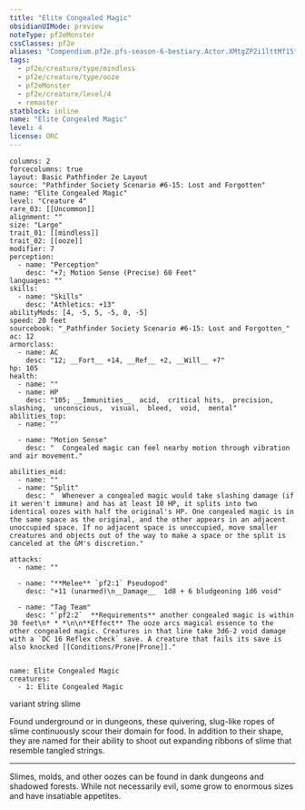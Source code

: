 ```yaml
---
title: "Elite Congealed Magic"
obsidianUIMode: preview
noteType: pf2eMonster
cssClasses: pf2e
aliases: "Compendium.pf2e.pfs-season-6-bestiary.Actor.XMtgZP2i1lttMf15" 
tags:
  - pf2e/creature/type/mindless
  - pf2e/creature/type/ooze
  - pf2eMonster
  - pf2e/creature/level/4
  - remaster
statblock: inline
name: "Elite Congealed Magic"
level: 4
license: ORC
---
```


```statblock
columns: 2
forcecolumns: true
layout: Basic Pathfinder 2e Layout
source: "Pathfinder Society Scenario #6-15: Lost and Forgotten"
name: "Elite Congealed Magic"
level: "Creature 4"
rare_03: [[Uncommon]]
alignment: ""
size: "Large"
trait_01: [[mindless]]
trait_02: [[ooze]]
modifier: 7
perception:
  - name: "Perception"
    desc: "+7; Motion Sense (Precise) 60 Feet"
languages: ""
skills:
  - name: "Skills"
    desc: "Athletics: +13"
abilityMods: [4, -5, 5, -5, 0, -5]
speed: 20 feet
sourcebook: "_Pathfinder Society Scenario #6-15: Lost and Forgotten_"
ac: 12
armorclass:
  - name: AC
    desc: "12; __Fort__ +14, __Ref__ +2, __Will__ +7"
hp: 105
health:
  - name: ""
  - name: HP
    desc: "105; __Immunities__  acid,  critical hits,  precision,  slashing,  unconscious,  visual,  bleed,  void,  mental"
abilities_top:
  - name: ""

  - name: "Motion Sense"
    desc: "  Congealed magic can feel nearby motion through vibration and air movement."

abilities_mid:
  - name: ""
  - name: "Split"
    desc: "  Whenever a congealed magic would take slashing damage (if it weren't immune) and has at least 10 HP, it splits into two identical oozes with half the original's HP. One congealed magic is in the same space as the original, and the other appears in an adjacent unoccupied space. If no adjacent space is unoccupied, move smaller creatures and objects out of the way to make a space or the split is canceled at the GM's discretion."

attacks:
  - name: ""

  - name: "**Melee** `pf2:1` Pseudopod"
    desc: "+11 (unarmed)\n__Damage__  1d8 + 6 bludgeoning 1d6 void"

  - name: "Tag Team"
    desc: "`pf2:2`  **Requirements** another congealed magic is within 30 feet\n* * *\n\n**Effect** The ooze arcs magical essence to the other congealed magic. Creatures in that line take 3d6-2 void damage with a `DC 16 Reflex check` save. A creature that fails its save is also knocked [[Conditions/Prone|Prone]]."
 
```

```encounter-table
name: Elite Congealed Magic
creatures:
  - 1: Elite Congealed Magic
```


variant string slime

Found underground or in dungeons, these quivering, slug-like ropes of slime continuously scour their domain for food. In addition to their shape, they are named for their ability to shoot out expanding ribbons of slime that resemble tangled strings.

* * *

Slimes, molds, and other oozes can be found in dank dungeons and shadowed forests. While not necessarily evil, some grow to enormous sizes and have insatiable appetites.
